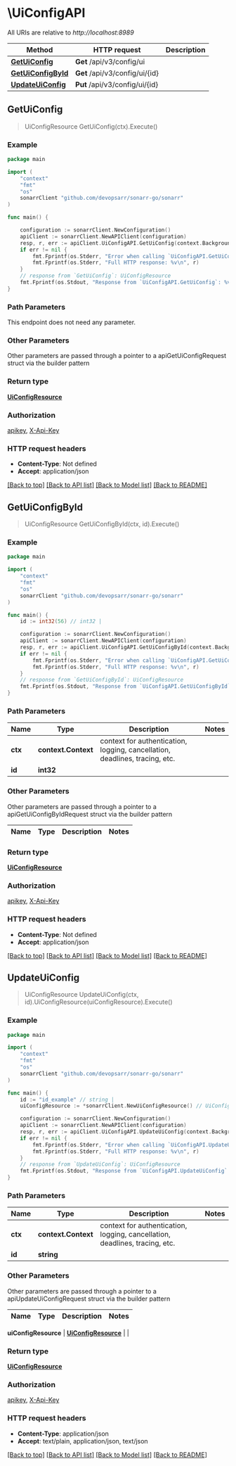 # \UiConfigAPI

All URIs are relative to *http://localhost:8989*

Method | HTTP request | Description
------------- | ------------- | -------------
[**GetUiConfig**](UiConfigAPI.md#GetUiConfig) | **Get** /api/v3/config/ui | 
[**GetUiConfigById**](UiConfigAPI.md#GetUiConfigById) | **Get** /api/v3/config/ui/{id} | 
[**UpdateUiConfig**](UiConfigAPI.md#UpdateUiConfig) | **Put** /api/v3/config/ui/{id} | 



## GetUiConfig

> UiConfigResource GetUiConfig(ctx).Execute()



### Example

```go
package main

import (
	"context"
	"fmt"
	"os"
	sonarrClient "github.com/devopsarr/sonarr-go/sonarr"
)

func main() {

	configuration := sonarrClient.NewConfiguration()
	apiClient := sonarrClient.NewAPIClient(configuration)
	resp, r, err := apiClient.UiConfigAPI.GetUiConfig(context.Background()).Execute()
	if err != nil {
		fmt.Fprintf(os.Stderr, "Error when calling `UiConfigAPI.GetUiConfig``: %v\n", err)
		fmt.Fprintf(os.Stderr, "Full HTTP response: %v\n", r)
	}
	// response from `GetUiConfig`: UiConfigResource
	fmt.Fprintf(os.Stdout, "Response from `UiConfigAPI.GetUiConfig`: %v\n", resp)
}
```

### Path Parameters

This endpoint does not need any parameter.

### Other Parameters

Other parameters are passed through a pointer to a apiGetUiConfigRequest struct via the builder pattern


### Return type

[**UiConfigResource**](UiConfigResource.md)

### Authorization

[apikey](../README.md#apikey), [X-Api-Key](../README.md#X-Api-Key)

### HTTP request headers

- **Content-Type**: Not defined
- **Accept**: application/json

[[Back to top]](#) [[Back to API list]](../README.md#documentation-for-api-endpoints)
[[Back to Model list]](../README.md#documentation-for-models)
[[Back to README]](../README.md)


## GetUiConfigById

> UiConfigResource GetUiConfigById(ctx, id).Execute()



### Example

```go
package main

import (
	"context"
	"fmt"
	"os"
	sonarrClient "github.com/devopsarr/sonarr-go/sonarr"
)

func main() {
	id := int32(56) // int32 | 

	configuration := sonarrClient.NewConfiguration()
	apiClient := sonarrClient.NewAPIClient(configuration)
	resp, r, err := apiClient.UiConfigAPI.GetUiConfigById(context.Background(), id).Execute()
	if err != nil {
		fmt.Fprintf(os.Stderr, "Error when calling `UiConfigAPI.GetUiConfigById``: %v\n", err)
		fmt.Fprintf(os.Stderr, "Full HTTP response: %v\n", r)
	}
	// response from `GetUiConfigById`: UiConfigResource
	fmt.Fprintf(os.Stdout, "Response from `UiConfigAPI.GetUiConfigById`: %v\n", resp)
}
```

### Path Parameters


Name | Type | Description  | Notes
------------- | ------------- | ------------- | -------------
**ctx** | **context.Context** | context for authentication, logging, cancellation, deadlines, tracing, etc.
**id** | **int32** |  | 

### Other Parameters

Other parameters are passed through a pointer to a apiGetUiConfigByIdRequest struct via the builder pattern


Name | Type | Description  | Notes
------------- | ------------- | ------------- | -------------


### Return type

[**UiConfigResource**](UiConfigResource.md)

### Authorization

[apikey](../README.md#apikey), [X-Api-Key](../README.md#X-Api-Key)

### HTTP request headers

- **Content-Type**: Not defined
- **Accept**: application/json

[[Back to top]](#) [[Back to API list]](../README.md#documentation-for-api-endpoints)
[[Back to Model list]](../README.md#documentation-for-models)
[[Back to README]](../README.md)


## UpdateUiConfig

> UiConfigResource UpdateUiConfig(ctx, id).UiConfigResource(uiConfigResource).Execute()



### Example

```go
package main

import (
	"context"
	"fmt"
	"os"
	sonarrClient "github.com/devopsarr/sonarr-go/sonarr"
)

func main() {
	id := "id_example" // string | 
	uiConfigResource := *sonarrClient.NewUiConfigResource() // UiConfigResource |  (optional)

	configuration := sonarrClient.NewConfiguration()
	apiClient := sonarrClient.NewAPIClient(configuration)
	resp, r, err := apiClient.UiConfigAPI.UpdateUiConfig(context.Background(), id).UiConfigResource(uiConfigResource).Execute()
	if err != nil {
		fmt.Fprintf(os.Stderr, "Error when calling `UiConfigAPI.UpdateUiConfig``: %v\n", err)
		fmt.Fprintf(os.Stderr, "Full HTTP response: %v\n", r)
	}
	// response from `UpdateUiConfig`: UiConfigResource
	fmt.Fprintf(os.Stdout, "Response from `UiConfigAPI.UpdateUiConfig`: %v\n", resp)
}
```

### Path Parameters


Name | Type | Description  | Notes
------------- | ------------- | ------------- | -------------
**ctx** | **context.Context** | context for authentication, logging, cancellation, deadlines, tracing, etc.
**id** | **string** |  | 

### Other Parameters

Other parameters are passed through a pointer to a apiUpdateUiConfigRequest struct via the builder pattern


Name | Type | Description  | Notes
------------- | ------------- | ------------- | -------------

 **uiConfigResource** | [**UiConfigResource**](UiConfigResource.md) |  | 

### Return type

[**UiConfigResource**](UiConfigResource.md)

### Authorization

[apikey](../README.md#apikey), [X-Api-Key](../README.md#X-Api-Key)

### HTTP request headers

- **Content-Type**: application/json
- **Accept**: text/plain, application/json, text/json

[[Back to top]](#) [[Back to API list]](../README.md#documentation-for-api-endpoints)
[[Back to Model list]](../README.md#documentation-for-models)
[[Back to README]](../README.md)

